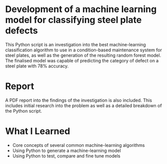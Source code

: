 # Development of a machine learning model for classifying steel plate defects
This Python script is an investigation into the best machine-learning classification algorithm to use in a condition-based maintenance system for steel plates, as well as the generation of the resulting random forest model. The finalised model was capable of predicting the category of defect on a steel plate with 78% accuracy.

# Report
A PDF report into the findings of the investigation is also included. This includes initial research into the problem as well as a detailed breakdown of the Python script.

# What I Learned
  - Core concepts of several common machine-learning algorithms
  - Using Python to generate a machine-learning model
  - Using Python to test, compare and fine tune models
